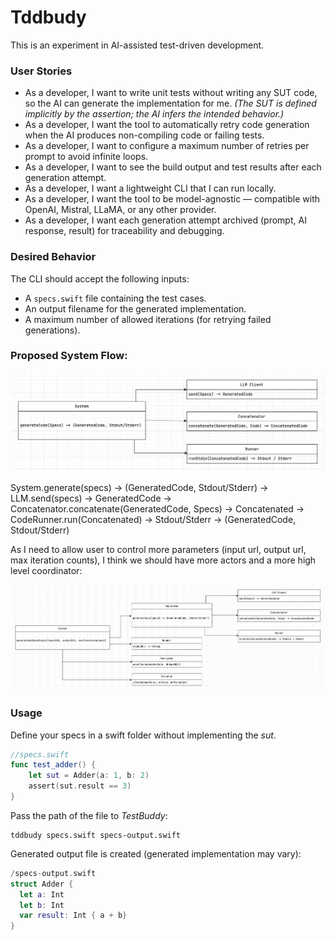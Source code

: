 # Tddbudy

This is an experiment in AI-assisted test-driven development.

### User Stories

- As a developer, I want to write unit tests without writing any SUT code, so the AI can generate the implementation for me. *(The SUT is defined implicitly by the assertion; the AI infers the intended behavior.)*
- As a developer, I want the tool to automatically retry code generation when the AI produces non-compiling code or failing tests.
- As a developer, I want to configure a maximum number of retries per prompt to avoid infinite loops.
- As a developer, I want to see the build output and test results after each generation attempt.
- As a developer, I want a lightweight CLI that I can run locally.
- As a developer, I want the tool to be model-agnostic — compatible with OpenAI, Mistral, LLaMA, or any other provider.
- As a developer, I want each generation attempt archived (prompt, AI response, result) for traceability and debugging.

### Desired Behavior

The CLI should accept the following inputs:

- A `specs.swift` file containing the test cases.
- An output filename for the generated implementation.
- A maximum number of allowed iterations (for retrying failed generations).

### Proposed System Flow:

![](subsystem.png)

System.generate(specs) → (GeneratedCode, Stdout/Stderr)
→ LLM.send(specs) → GeneratedCode
→ Concatenator.concatenate(GeneratedCode, Specs) → Concatenated
→ CodeRunner.run(Concatenated) → Stdout/Stderr
→ (GeneratedCode, Stdout/Stderr)
    
As I need to allow user to control more parameters (input url, output url, max iteration counts), I think we should have more actors and a more high level coordinator:

![](system.png)

### Usage

Define your specs in a swift folder without implementing the _sut_.

```swift
//specs.swift
func test_adder() {
    let sut = Adder(a: 1, b: 2)
    assert(sut.result == 3)
}
```

Pass the path of the file to _TestBuddy_:

```shell
tddbudy specs.swift specs-output.swift
```
Generated output file is created (generated implementation may vary):

```swift
/specs-output.swift
struct Adder {
  let a: Int
  let b: Int
  var result: Int { a + b}
}
```

